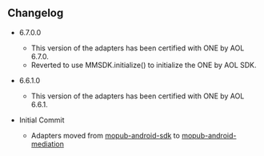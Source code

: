 ## Changelog
  * 6.7.0.0
    * This version of the adapters has been certified with ONE by AOL 6.7.0.
    * Reverted to use MMSDK.initialize() to initialize the ONE by AOL SDK.

  * 6.6.1.0
    * This version of the adapters has been certified with ONE by AOL 6.6.1.

  * Initial Commit
  	* Adapters moved from [mopub-android-sdk](https://github.com/mopub/mopub-android-sdk) to [mopub-android-mediation](https://github.com/mopub/mopub-android-mediation/)
